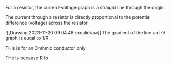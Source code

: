
For a resistor, the current-voltage graph is a straight line through the origin

The current through a resistor is directly proportional to the potential difference (voltage) across the resistor

![[Drawing 2023-11-20 09.04.48.excalidraw]]
The gradient of the line an I-V graph is euqal to 1/R

THis is for an Omhmic conductor only

THe is because R fo
